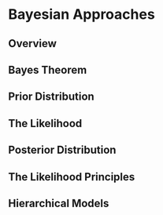 # Bayesian Approaches

## Overview



## Bayes Theorem



## Prior Distribution




## The Likelihood




## Posterior Distribution





## The Likelihood Principles





## Hierarchical Models





